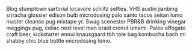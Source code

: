 Blog stumptown sartorial locavore schlitz selfies. VHS austin jianbing sriracha glossier edison bulb microdosing palo santo tacos seitan lomo master cleanse pug mixtape yr. Swag scenester PBR&B drinking vinegar meggings pug, celiac next level man braid cronut umami. Paleo affogato craft beer, kickstarter ennui knausgaard tbh tote bag kombucha banh mi shabby chic blue bottle microdosing lomo.